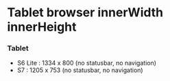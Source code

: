 # Tablet browser innerWidth innerHeight 

### Tablet

* S6 Lite : 1334 x 800 (no statusbar, no navigation)
* S7 : 1205 x 753 (no statusbar, no navigation)